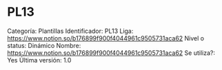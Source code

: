 # PL13

Categoría: Plantillas
Identificador: PL13
Liga: https://www.notion.so/b176899f900f4044961c9505731aca62 
Nivel o status: Dinámico
Nombre: https://www.notion.so/b176899f900f4044961c9505731aca62 
Se utiliza?: Yes
Última versión: 1.0
